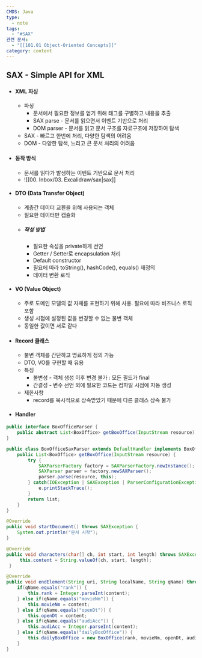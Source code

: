 ```yaml
---
CMDS: Java
type:
  - note
tags:
  - "#SAX"
관련 문서:
  - "[[101.01 Object-Oriented Concepts]]"
category: content
---
```

## SAX - Simple API for XML
- #### XML 파싱
	- 파싱
		- 문서에서 필요한 정보를 얻기 위해 태그를 구별하고 내용을 추출
		- SAX parse - 문서를 읽으면서 이벤트 기반으로 처리
		- DOM parser - 문서를 읽고 문서 구조를 자료구조에 저장하여 탐색
	- SAX - 빠르고 한번에 처리, 다양한 탐색의 어려움
	- DOM - 다양한 탐색, 느리고 큰 문서 처리의 어려움
- #### 동작 방식
	- 문서를 읽다가 발생하는 이벤트 기반으로 문서 처리
	- ![[00. Inbox/03. Excalidraw/sax|sax]]
- #### DTO \(Data Transfer Object\)
	- 계층간 데이터 교환을 위해 사용되는 객체
	- 필요한 데이터만 캡슐화
	- ##### 작성 방법
		- 필요한 속성을 private하게 선언
		- Getter / Setter로 encapsulation 처리
		- Default constructor
		- 필요에 따라 toString(), hashCode(), equals() 재정의
		- 데이터 변환 로직
- #### VO \(Value Object\)
	- 주로 도메인 모델의 값 자체를 표현하기 위해 사용. 필요에 따라 비즈니스 로직 포함
	- 생성 시점에 설정된 값을 변경할 수 없는 불변 객체
	- 동일한 값이면 서로 같다
- #### Record 클래스
	- 불변 객체를 간단하고 명료하게 정의 가능
	- DTO, VO를 구현할 때 유용
	- 특징
		- 불변성 - 객체 생성 이후 변경 불가 : 모든 필드가 final
		- 간결성 - 변수 선언 외에 필요한 코드는 컴파일 시점에 자동 생성
	- 제한사항
		- record를 묵시적으로 상속받았기 때문에 다른 클래스 상속 불가
- #### Handler
```java
public interface BoxOfficeParser {
	public abstract List<BoxOffice> getBoxOffice(InputStream resource);
}

public class BoxOfficeSaxParser extends DefaultHandler implements BoxOfficeParser {
	public List<BoxOffice> getBoxOffice(InputStream resource) {
		try {
			SAXParserFactory factory = SAXParserFactory.newInstance();
			SAXParser parser = factory.newSAXParser();
			parser.parse(resource, this);
		} catch(IOException | SAXException | ParserConfigurationException e) {
			e.printStackTrace();
		}
		return list;
	}
}

@Override
public void startDocument() throws SAXException {
	System.out.println("문서 시작");
}

@Override
public void characters(char[] ch, int start, int length) throws SAXException {
	 this.content = String.valueOf(ch, start, length);
 }

@Override
public void endElement(String uri, String localName, String qName) throws SAXException {
	if(qName.equals("rank")) {
		this.rank = Integer.parseInt(content);
	} else if(qName.equals("movieNm")) {
		this.movieNm = content;
	} else if(qName.equals("openDt")) {
		this.openDt = content;
	} else if(qName.equals("audiAcc")) {
		this.audiAcc = Integer.parseInt(content);
	} else if(qName.equals("dailyBoxOffice")) {
		this.dailyBoxOffice = new BoxOffice(rank, movieNm, openDt, audiAcc);
	}
}
 ```
